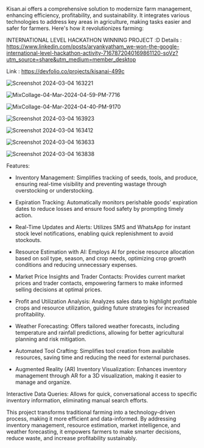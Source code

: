 Kisan.ai offers a comprehensive solution to modernize farm management, enhancing efficiency, profitability, and sustainability. It integrates various technologies to address key areas in agriculture, making tasks easier and safer for farmers. Here's how it revolutionizes farming:

INTERNATIONAL LEVEL HACKATHON WINNING PROJECT :D
Details :  https://www.linkedin.com/posts/aryankyatham_we-won-the-google-international-level-hackathon-activity-7167872040169861120-soVz?utm_source=share&utm_medium=member_desktop

Link : https://devfolio.co/projects/kisanai-499c
 
![Screenshot 2024-03-04 163221](https://github.com/ARYANK-08/KISANInv.AI/assets/120780784/fcabdaa5-184a-4d11-b9d0-01dd90a68b0e)

![MixCollage-04-Mar-2024-04-59-PM-7716](https://github.com/ARYANK-08/KISANInv.AI/assets/120780784/4a0c863c-57c3-4e2c-951e-c0913c18cd22)

![MixCollage-04-Mar-2024-04-40-PM-9170](https://github.com/ARYANK-08/KISANInv.AI/assets/120780784/a22a4741-e08d-4bfc-ac0b-8d2bc8f136d9)

![Screenshot 2024-03-04 163923](https://github.com/ARYANK-08/KISANInv.AI/assets/120780784/1457ca8c-4ed6-4c20-9a89-cd1a2a83de72)

![Screenshot 2024-03-04 163412](https://github.com/ARYANK-08/KISANInv.AI/assets/120780784/4bef717f-479b-487c-935a-ed7c36169bcf)

![Screenshot 2024-03-04 163633](https://github.com/ARYANK-08/KISANInv.AI/assets/120780784/3ad2a2a2-86b0-4967-a8ab-730713efcf96)

![Screenshot 2024-03-04 163838](https://github.com/ARYANK-08/KISANInv.AI/assets/120780784/9fcc0f4f-c94f-4eaf-80bd-3eb81c18021c)

Features:
- Inventory Management: Simplifies tracking of seeds, tools, and produce, ensuring real-time visibility and preventing wastage through overstocking or understocking.

- Expiration Tracking: Automatically monitors perishable goods' expiration dates to reduce losses and ensure food safety by prompting timely action.

- Real-Time Updates and Alerts: Utilizes SMS and WhatsApp for instant stock level notifications, enabling quick replenishment to avoid stockouts.

- Resource Estimation with AI: Employs AI for precise resource allocation based on soil type, season, and crop needs, optimizing crop growth conditions and reducing unnecessary expenses.

- Market Price Insights and Trader Contacts: Provides current market prices and trader contacts, empowering farmers to make informed selling decisions at optimal prices.

- Profit and Utilization Analysis: Analyzes sales data to highlight profitable crops and resource utilization, guiding future strategies for increased profitability.

- Weather Forecasting: Offers tailored weather forecasts, including temperature and rainfall predictions, allowing for better agricultural planning and risk mitigation.

- Automated Tool Crafting: Simplifies tool creation from available resources, saving time and reducing the need for external purchases.

- Augmented Reality (AR) Inventory Visualization: Enhances inventory management through AR for a 3D visualization, making it easier to manage and organize.

Interactive Data Queries: Allows for quick, conversational access to specific inventory information, eliminating manual search efforts.

This project transforms traditional farming into a technology-driven process, making it more efficient and data-informed. By addressing inventory management, resource estimation, market intelligence, and weather forecasting, it empowers farmers to make smarter decisions, reduce waste, and increase profitability sustainably.
